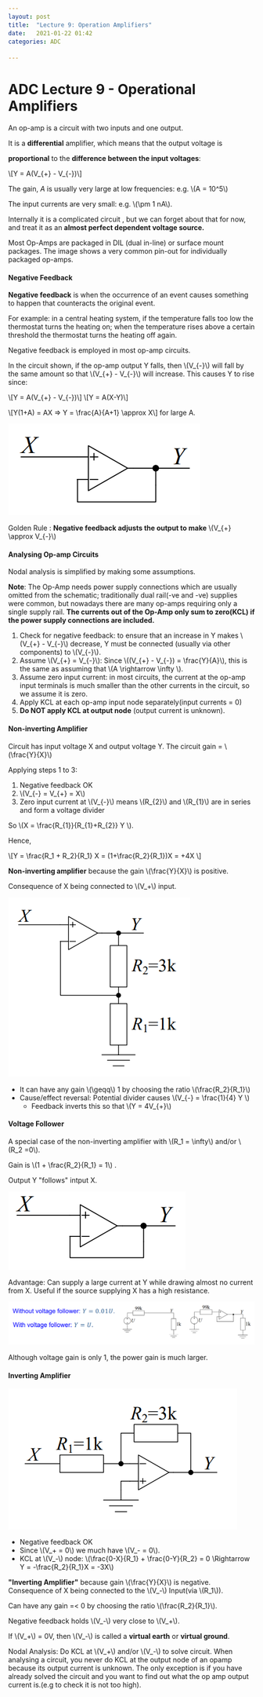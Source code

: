 ```yaml
---
layout: post
title:  "Lecture 9: Operation Amplifiers"
date:   2021-01-22 01:42
categories: ADC

---
```


<h1>ADC Lecture 9 - Operational Amplifiers</h1>

An op-amp is a circuit with two inputs and one output. 

It is a **differential** amplifier, which means that the output voltage is 

**proportional** to the **difference between the input voltages**:

\\[Y = A(V_{+} - V_{-})\\]



The gain, *A* is usually very large at low frequencies: e.g. \\(A = 10^5\\)

The input currents are very small: e.g. \\(\\pm 1 nA\\).

Internally it is a complicated circuit , but we can forget about that for now, and treat it as an **almost perfect dependent voltage source.** 

Most Op-Amps are packaged in DIL (dual in-line) or surface mount packages. The image shows a very common pin-out for individually packaged op-amps.



<h4>Negative Feedback</h4>

**Negative feedback** is when the occurrence of an event causes something to happen that counteracts the original event.

For example: in a central heating system, if the temperature falls too low the thermostat turns the heating on; when the temperature rises above a certain threshold the thermostat turns the heating off again.

Negative feedback is employed in most op-amp circuits.

In the circuit shown, if the op-amp output Y falls, then \\(V_{-}\\) will fall by the same amount so that \\(V_{+} - V_{-}\\) will increase. This causes Y to rise since:

\\[Y = A(V_{+} - V_{-})\\] \\[Y = A(X-Y)\\]

\\[Y(1+A) = AX => Y = \\frac{A}{A+1} \\approx X\\] for large A.

![Negative Feedback](/Imperial/ADC/Lec9_1.PNG) 

Golden Rule : **Negative feedback adjusts the output to make** \\(V_{+} \\approx V_{-}\\)



<h4>Analysing Op-amp Circuits</h4>

Nodal analysis is simplified by making some assumptions.

**Note**: The Op-Amp needs power supply connections which are usually omitted from the schematic; traditionally dual rail(-ve and -ve) supplies were common, but nowadays there are many op-amps requiring only a single supply rail. **The currents out of the Op-Amp only sum to zero(KCL) if the power supply connections are included.**

1. Check for negative feedback: to ensure that an increase in Y makes \\(V_{+} - V_{-}\\) decrease, Y must be connected (usually via other components) to \\(V_{-}\\).
2. Assume \\(V_{+} = V_{-}\\): Since \\((V_{+} - V_{-}) = \\frac{Y}{A}\\), this is the same as assuming that \\(A \\rightarrow \\infty \\).
3. Assume zero input current: in most circuits, the current at the op-amp input terminals is much smaller than the other currents in the circuit, so we assume it is zero.
4. Apply KCL at each op-amp input node separately(input currents = 0)
5. **Do NOT apply KCL at output node** (output current is unknown). 





<h4>Non-inverting Amplifier</h4>

Circuit has input voltage X and output voltage Y. The circuit gain = \\(\\frac{Y}{X}\\)

Applying steps 1 to 3:

1. Negative feedback OK
2. \\(V_{-} = V_{+} = X\\)
3. Zero input current at \\(V_{-}\\) means \\(R_{2}\\) and \\(R_{1}\\) are in series and form a voltage divider

So \\(X = \\frac{R_{1}}{R_{1}+R_{2}} Y \\). 

Hence,

\\[Y = \\frac{R_1 + R_2}{R_1} X = (1+\\frac{R_2}{R_1})X = +4X \\]



**Non-inverting amplifier** because the gain \\(\\frac{Y}{X}\\) is positive.

Consequence of X being connected to \\(V_+\\) input.

![noninv](/Imperial/ADC/Lec9_NonInv.PNG)

- It can have any gain \\(\\geqq\\) 1 by choosing the ratio \\(\\frac{R_2}{R_1}\\) 
- Cause/effect reversal: Potential divider causes \\(V_{-} = \\frac{1}{4} Y \\)
  - Feedback inverts this so that \\(Y = 4V_{+}\\)





<h4>Voltage Follower</h4>

A special case of the non-inverting amplifier with \\(R_1 = \\infty\\) and/or \\(R_2 =0\\).

Gain is \\(1 + \\frac{R_2}{R_1} = 1\\) .

Output Y "follows" intput X.

![3](/Imperial/ADC/Lec9_3.PNG)

Advantage: Can supply a large current at Y while drawing almost no current from X. Useful if the source supplying X has a high resistance.

![4](/Imperial/ADC/Lec9_4.PNG)

Although voltage gain is only 1, the power gain is much larger.





<h4>Inverting Amplifier</h4>

![5](/Imperial/ADC/Lec9_5.PNG)

- Negative feedback OK
- Since \\(V_+ = 0\\) we much have \\(V_- = 0\\). 
- KCL at \\(V_-\\) node: \\(\\frac{0-X}{R_1} + \\frac{0-Y}{R_2} = 0 \\Rightarrow Y = -\\frac{R_2}{R_1}X = -3X\\)

**"Inverting Amplifier"** because gain \\(\\frac{Y}{X}\\) is negative. Consequence of X being connected to the \\(V_-\\) Input(via \\(R_1\\)).

Can have any gain =< 0 by choosing the ratio \\(\\frac{R_2}{R_1}\\).

Negative feedback holds \\(V_-\\) very close to \\(V_+\\).

If \\(V_+\\) = 0V, then \\(V_-\\) is called a **virtual earth** or **virtual ground**.

Nodal Analysis: Do KCL at \\(V_+\\) and/or \\(V_-\\) to solve circuit. When analysing a circuit, you never do KCL at the output node of an opamp because its output current is unknown. The only exception is if you have already solved the circuit and you want to find out what the op amp output current is.(e.g to check it is not too high).




